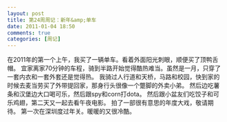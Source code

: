 ```yaml
---
layout: post
title: 第24周周记：新年&amp;单车
date: 2011-01-04 18:50
comments: true
categories: [周记]
---
```

在2011年的第一个上午，我买了一辆单车。看着外面阳光刺眼，顺便买了顶鸭舌帽。
宜家离家70分钟的车程，骑到半路开始觉得酷热难当。虽然是一月，只穿了一套内衣和一套外套还是觉得热。
我骑过人行道和天桥，马路和校园，快到家的时候去麦当劳买了外带提回家，那身行头很像一个蹩脚的外卖小弟。
然后边吃薯条和汉堡边大口喝可乐，然后跟spy和corn打dota。
然后跟小盆友们吃饺子和可乐鸡翅，第二天又一起去看午夜电影。
拍了一部很有意思的年度大戏，敬请期待。
第一次在深圳度过年关。暖暖的又很冷酷。
